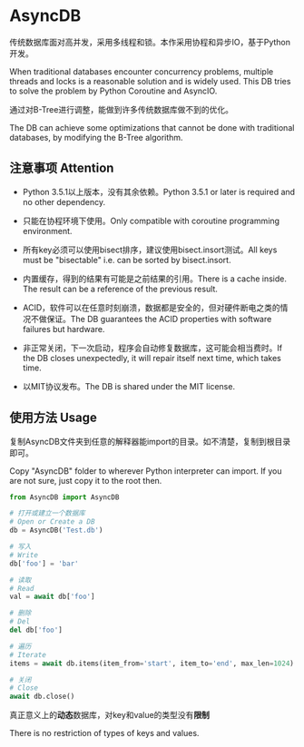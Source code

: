 # AsyncDB
传统数据库面对高并发，采用多线程和锁。本作采用协程和异步IO，基于Python开发。

When traditional databases encounter concurrency problems, multiple threads and locks is a reasonable solution and is
widely used. This DB tries to solve the problem by Python Coroutine and AsyncIO.

通过对B-Tree进行调整，能做到许多传统数据库做不到的优化。

The DB can achieve some optimizations that cannot be done with traditional databases, by modifying the B-Tree algorithm.

## 注意事项 Attention
* Python 3.5.1以上版本，没有其余依赖。Python 3.5.1 or later is required and no other dependency.

* 只能在协程环境下使用。Only compatible with coroutine programming environment.

* 所有key必须可以使用bisect排序，建议使用bisect.insort测试。All keys must be "bisectable" i.e. can be sorted by bisect.insort.

* 内置缓存，得到的结果有可能是之前结果的引用。There is a cache inside. The result can be a reference of the previous result.

* ACID，软件可以在任意时刻崩溃，数据都是安全的，但对硬件断电之类的情况不做保证。The DB guarantees the ACID properties with
 software failures but hardware.

* 非正常关闭，下一次启动，程序会自动修复数据库，这可能会相当费时。If the DB closes unexpectedly, it will repair itself
 next time, which takes time.

* 以MIT协议发布。The DB is shared under the MIT license.

## 使用方法 Usage
复制AsyncDB文件夹到任意的解释器能import的目录。如不清楚，复制到根目录即可。

Copy "AsyncDB" folder to wherever Python interpreter can import. If you are not sure, just copy it to the root then.

```Python
from AsyncDB import AsyncDB

# 打开或建立一个数据库
# Open or Create a DB
db = AsyncDB('Test.db')

# 写入
# Write
db['foo'] = 'bar'

# 读取
# Read
val = await db['foo']

# 删除
# Del
del db['foo']

# 遍历
# Iterate
items = await db.items(item_from='start', item_to='end', max_len=1024)

# 关闭
# Close
await db.close()
```

真正意义上的**动态**数据库，对key和value的类型没有**限制**

There is no restriction of types of keys and values.